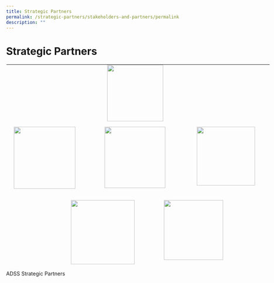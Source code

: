 ```yaml
---
title: Strategic Partners
permalink: /strategic-partners/stakeholders-and-partners/permalink
description: ""
---
```

Strategic Partners
==================

<table style="margin: 0px; outline: 0px; padding: 0px; border-collapse: collapse; border: 1px solid transparent; table-layout: fixed; height: 552px; width: 900px;" class="ives_tab_kosong" border="0"><tbody style="margin: 0px; outline: 0px; padding: 0px;"><tr style="margin: 0px; outline: 0px; padding: 0px;"><td style="margin: 0px; outline: 0px; padding: 0px 15px 15px 0px; vertical-align: top; text-align: left; width: 96px;"></td><td style="margin: 0px; outline: 0px; padding: 0px 15px 15px 0px; vertical-align: top; text-align: left; width: 96px;"></td><td style="margin: 0px; outline: 0px; padding: 0px 15px 15px 0px; vertical-align: top; text-align: center; width: 193px;" colspan="2"><img style="margin: auto; outline: none; padding: 0px; border: none; clear: both; display: block;" class="ive_eobj_center" height="155" width="153" alt="" src="https://admiraltysec.moe.edu.sg/qql/slot/u752/Stakeholders%20&amp;%20Partners/Strategic%20Partners/.tn.NYP.jpg.mid.jpg"></td><td style="margin: 0px; outline: 0px; padding: 0px 15px 15px 0px; vertical-align: top; text-align: left; width: 97px;"></td><td style="margin: 0px; outline: 0px; padding: 0px 15px 15px 0px; vertical-align: top; text-align: left; width: 97px;"></td></tr><tr style="margin: 0px; outline: 0px; padding: 0px;"><td style="margin: 0px; outline: 0px; padding: 0px 15px 15px 0px; vertical-align: top; text-align: left;" colspan="2"><p style="margin: 0px 0px 1em; outline: 0px; padding: 0px; line-height: 19.6px;" align="center"><img style="margin: auto; outline: none; padding: 0px; border: none; clear: both; display: block; text-align: center;" class="ive_eobj_center" height="170" width="168" alt="" src="https://admiraltysec.moe.edu.sg/qql/slot/u752/Stakeholders%20&amp;%20Partners/Strategic%20Partners/.tn.Kurve.jpg.mid.jpg"></p></td><td style="margin: 0px; outline: 0px; padding: 0px 15px 15px 0px; vertical-align: top; text-align: center;" colspan="2"><img style="margin: auto; outline: none; padding: 0px; border: none; clear: both; display: block;" class="ive_eobj_center" height="168" width="166" alt="" src="https://admiraltysec.moe.edu.sg/qql/slot/u752/Stakeholders%20&amp;%20Partners/Strategic%20Partners/.tn.ADSS%20Partners.jpg.mid.jpg"></td><td style="margin: 0px; outline: 0px; padding: 0px 15px 15px 0px; vertical-align: top; text-align: left;" colspan="2"><img style="margin: auto; outline: none; padding: 0px; border: none; clear: both; cursor: pointer; display: block;" class="ive_eobj_center ive_clickable" height="161" width="159" alt="" src="https://admiraltysec.moe.edu.sg/qql/slot/u752/Stakeholders%20&amp;%20Partners/Strategic%20Partners/.tn.Philips.jpg.mid.jpg"></td></tr><tr style="margin: 0px; outline: 0px; padding: 0px;"><td style="margin: 0px; outline: 0px; padding: 0px 15px 15px 0px; vertical-align: top; text-align: left;"></td><td style="margin: 0px; outline: 0px; padding: 0px 15px 15px 0px; vertical-align: top; text-align: center;" colspan="2"><img style="margin: auto; outline: none; padding: 0px; border: none; clear: both; display: block;" class="ive_eobj_center" height="176" width="174" alt="" src="https://admiraltysec.moe.edu.sg/qql/slot/u752/Stakeholders%20&amp;%20Partners/Strategic%20Partners/.tn.RMA.jpg.mid.jpg"></td><td style="margin: 0px; outline: 0px; padding: 0px 15px 15px 0px; vertical-align: top; text-align: center;" colspan="2"><img style="margin: auto; outline: none; padding: 0px; border: none; clear: both; display: block;" class="ive_eobj_center" height="164" width="162" alt="" src="https://admiraltysec.moe.edu.sg/qql/slot/u752/Stakeholders%20&amp;%20Partners/Strategic%20Partners/.tn.Science%20Centre.jpg.mid.jpg"></td><td style="margin: 0px; outline: 0px; padding: 0px 15px 15px 0px; vertical-align: top; text-align: left;"></td></tr></tbody></table>

ADSS Strategic Partners